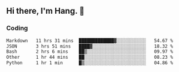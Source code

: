## Hi there, I'm Hang. 👋

### Coding

<!--START_SECTION:waka-->

```txt
Markdown   11 hrs 31 mins  █████████████▓░░░░░░░░░░░   54.67 %
JSON       3 hrs 51 mins   ████▓░░░░░░░░░░░░░░░░░░░░   18.32 %
Bash       2 hrs 6 mins    ██▒░░░░░░░░░░░░░░░░░░░░░░   09.97 %
Other      1 hr 44 mins    ██░░░░░░░░░░░░░░░░░░░░░░░   08.23 %
Python     1 hr 1 min      █▒░░░░░░░░░░░░░░░░░░░░░░░   04.86 %
```

<!--END_SECTION:waka-->
